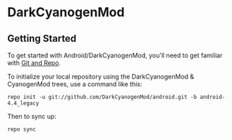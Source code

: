 DarkCyanogenMod
===========

Getting Started
---------------

To get started with Android/DarkCyanogenMod, you'll need to get
familiar with [Git and Repo](http://source.android.com/source/using-repo.html).

To initialize your local repository using the DarkCyanogenMod & CyanogenMod trees, use a command like this:

    repo init -u git://github.com/DarkCyanogenMod/android.git -b android-4.4_legacy

Then to sync up:

    repo sync
